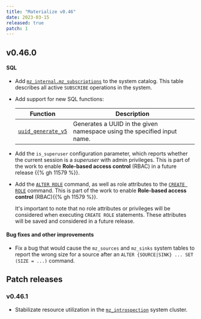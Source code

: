 ```yaml
---
title: "Materialize v0.46"
date: 2023-03-15
released: true
patch: 1
---
```


## v0.46.0

#### SQL

* Add [`mz_internal.mz_subscriptions`](/sql/system-catalog/mz_internal/#mz_subscriptions)
  to the system catalog. This table describes all active `SUBSCRIBE` operations
  in the system.

* Add support for new SQL functions:

  | Function                                        | Description                                                             |
  | ----------------------------------------------- | ----------------------------------------------------------------------- |
  | [`uuid_generate_v5`](/sql/functions/#uuid-func) | Generates a UUID in the given namespace using the specified input name. |

* Add the `is_superuser` configuration parameter, which reports whether the
  current session is a _superuser_ with admin privileges. This is part of the
  work to enable **Role-based access control** (RBAC) in a future release {{% gh
  11579 %}}.

* Add the [`ALTER ROLE`](/sql/alter-role) command, as well as role attributes to
  the [`CREATE ROLE`](/sql/create-role/) command. This is part of the work to
  enable **Role-based access control** (RBAC){{% gh 11579 %}}.

  It's important to note that no role attributes or privileges will be
  considered when executing `CREATE ROLE` statements. These attributes will be
  saved and considered in a future release.

#### Bug fixes and other improvements

* Fix a bug that would cause the `mz_sources` and `mz_sinks` system tables to
  report the wrong size for a source after an `ALTER {SOURCE|SINK} ... SET
  (SIZE = ...)` command.

## Patch releases

### v0.46.1

* Stabilizate resource utilization in the [`mz_introspection`](/sql/show-clusters/#mz_catalog_server-system-cluster)
  system cluster.
